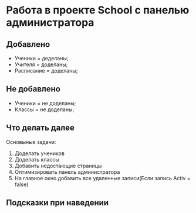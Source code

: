 # Работа в проекте School с панелью администратора


Добавлено
--------------------
* Ученики = деделаны;
* Учителя = доделаны;
* Расписание = доделаны;


Не добавлено
---------------------
* Ученики = не доделаны;
* Классы = не доделаны;

Что делать далее
---------------------
Основыные задачи:
  1) Доделать учеников
  2) Доделать классы
  3) Добавить недостающие страницы
  4) Оптимизировать панель администратора
  5) На главное окно добавить все удаленные записи(Если запись Activ = false)

Подсказки при наведении
---------------------
[id]:https://metanit.com/sharp/wpf/5.3.php "Всплывающие подсказки при наведении"
